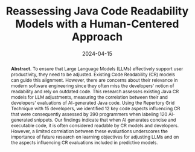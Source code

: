 ---
title: "Reassessing Java Code Readability Models with a Human-Centered Approach"
authors: '<i>Agnia Sergeyuk, Olga Lvova, Sergey Titov, Anastasiia Serova, Farid Bagirov, Evgeniia Kirillova, and Timofey Bryksin</i>'
status: "published"
collection: publications
permalink: /publications/2024-04-15-reassessing-readability
date: 2024-04-15
venue: "the proceedings of <b>ICPC'24</b>"
level: 'A'
pdf: 'https://arxiv.org/abs/2401.14936'
paperurl: 'https://doi.org/10.1145/3643916.3644435'
counter_id: 'C9'
data: 'https://zenodo.org/records/10550937'
abstract: "<p><b>Abstract</b>. To ensure that Large Language Models (LLMs) effectively support user productivity, they need to be adjusted. Existing Code Readability (CR) models can guide this alignment. However, there are concerns about their relevance in modern software engineering since they often miss the developers' notion of readability and rely on outdated code. This research assesses existing Java CR models for LLM adjustments, measuring the correlation between their and developers' evaluations of AI-generated Java code. Using the Repertory Grid Technique with 15 developers, we identified 12 key code aspects influencing CR that were consequently assessed by 390 programmers when labeling 120 AI-generated snippets. Our findings indicate that when AI generates concise and executable code, it is often considered readable by CR models and developers. However, a limited correlation between these evaluations underscores the importance of future research on learning objectives for adjusting LLMs and on the aspects influencing CR evaluations included in predictive models.</p>"
---